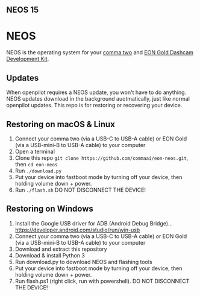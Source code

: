 ## NEOS 15

NEOS
======

NEOS is the operating system for your [comma two](https://comma.ai/shop/products/comma-two-devkit) and [EON Gold Dashcam Development Kit](https://comma.ai/shop/products/eon-gold-dashcam-devkit).

Updates
------

When openpilot requires a NEOS update, you won't have to do anything. NEOS updates download in the background auotmatically, just like normal openpilot updates. This repo is for restoring or recovering your device.

Restoring on macOS & Linux
------

1. Connect your comma two (via a USB-C to USB-A cable) or EON Gold (via a USB-mini-B to USB-A cable) to your computer
2. Open a terminal
3. Clone this repo `git clone https://github.com/commaai/eon-neos.git`, then `cd eon-neos`
4. Run `./download.py`
5. Put your device into fastboot mode by turning off your device, then holding volume down + power.
6. Run `./flash.sh` DO NOT DISCONNECT THE DEVICE!

Restoring on Windows
------
1. Install the Google USB driver for ADB (Android Debug Bridge)... https://developer.android.com/studio/run/win-usb
2. Connect your comma two (via a USB-C to USB-A cable) or EON Gold (via a USB-mini-B to USB-A cable) to your computer
3. Download and extract this repository
4. Download & install Python 3
5. Run download.py to download NEOS and flashing tools
6. Put your device into fastboot mode by turning off your device, then holding volume down + power.
7. Run flash.ps1 (right click, run with powershell). DO NOT DISCONNECT THE DEVICE!
